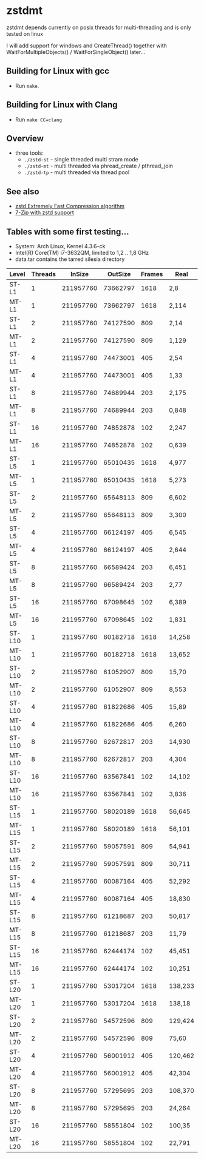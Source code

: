 
# zstdmt

zstdmt depends currently on posix threads for multi-threading and is
only tested on linux

I will add support for windows and CreateThread() together with
WaitForMultipleObjects() / WaitForSingleObject() later...

## Building for Linux with gcc

 - Run `make`.

## Building for Linux with Clang

 - Run `make CC=clang`

## Overview

 - three tools:
   - `./zstd-st` - single threaded multi stram mode
   - `./zstd-mt` - multi threaded via phread_create / pthread_join
   - `./zstd-tp` - multi threaded via thread pool

## See also

 - [zstd Extremely Fast Compression algorithm](https://github.com/Cyan4973/zstd)
 - [7-Zip with zstd support](https://github.com/mcmilk/7-Zip-Zstd)

## Tables with some first testing...

 - System: Arch Linux, Kernel 4.3.6-ck
 - Intel(R) Core(TM) i7-3632QM, limited to 1,2 .. 1,8 GHz
 - data.tar contains the tarred silesia directory

Level|Threads|InSize|OutSize|Frames|Real|User|Sys|MaxMem
-----|-------|------|-------|------|----|----|---|-------
ST-L1|1|211957760|73662797|1618|2,8|1,964|0,39|2524
MT-L1|1|211957760|73662797|1618|2,114|1,332|0,2|2644
ST-L1|2|211957760|74127590|809|2,14|1,975|0,34|3768
MT-L1|2|211957760|74127590|809|1,129|1,299|0,6|3688
ST-L1|4|211957760|74473001|405|2,54|2,7|0,41|5860
MT-L1|4|211957760|74473001|405|1,33|1,609|0,8|6068
ST-L1|8|211957760|74689944|203|2,175|2,125|0,44|10460
MT-L1|8|211957760|74689944|203|0,848|2,639|0,122|20968
ST-L1|16|211957760|74852878|102|2,247|2,191|0,50|19420
MT-L1|16|211957760|74852878|102|0,639|2,668|0,38|19748
ST-L5|1|211957760|65010435|1618|4,977|4,925|0,38|4116
MT-L5|1|211957760|65010435|1618|5,273|4,448|0,3|4312
ST-L5|2|211957760|65648113|809|6,602|6,513|0,54|7032
MT-L5|2|211957760|65648113|809|3,300|5,340|0,3|7044
ST-L5|4|211957760|66124197|405|6,545|6,462|0,53|12488
MT-L5|4|211957760|66124197|405|2,644|6,902|0,10|12656
ST-L5|8|211957760|66589424|203|6,451|6,375|0,49|23564
MT-L5|8|211957760|66589424|203|2,77|11,244|0,16|23856
ST-L5|16|211957760|67098645|102|6,389|6,308|0,61|45748
MT-L5|16|211957760|67098645|102|1,831|11,531|0,39|46312
ST-L10|1|211957760|60182718|1618|14,258|14,154|0,50|14396
MT-L10|1|211957760|60182718|1618|13,652|12,766|0,3|14396
ST-L10|2|211957760|61052907|809|15,70|14,976|0,39|27268
MT-L10|2|211957760|61052907|809|8,553|15,443|0,7|27440
ST-L10|4|211957760|61822686|405|15,89|14,984|0,56|53112
MT-L10|4|211957760|61822686|405|6,260|20,20|0,11|53048
ST-L10|8|211957760|62672817|203|14,930|14,799|0,75|104500
MT-L10|8|211957760|62672817|203|4,304|26,701|0,24|105016
ST-L10|16|211957760|63567841|102|14,102|13,966|0,81|207516
MT-L10|16|211957760|63567841|102|3,836|26,19|0,48|208028
ST-L15|1|211957760|58020189|1618|56,645|56,405|0,58|22584
MT-L15|1|211957760|58020189|1618|56,101|55,118|0,6|22560
ST-L15|2|211957760|59057591|809|54,941|54,718|0,63|43728
MT-L15|2|211957760|59057591|809|30,711|58,773|0,10|43760
ST-L15|4|211957760|60087164|405|52,292|52,81|0,69|85796
MT-L15|4|211957760|60087164|405|18,830|67,256|0,16|85928
ST-L15|8|211957760|61218687|203|50,817|50,554|0,85|170632
MT-L15|8|211957760|61218687|203|11,79|76,665|0,74|180596
ST-L15|16|211957760|62444174|102|45,451|45,219|0,98|339264
MT-L15|16|211957760|62444174|102|10,251|73,660|0,75|340800
ST-L20|1|211957760|53017204|1618|138,233|137,762|0,91|330768
MT-L20|1|211957760|53017204|1618|138,18|136,772|0,34|330696
ST-L20|2|211957760|54572596|809|129,424|128,913|0,129|659372
MT-L20|2|211957760|54572596|809|75,60|144,82|0,69|659616
ST-L20|4|211957760|56001912|405|120,462|119,885|0,198|1317632
MT-L20|4|211957760|56001912|405|42,304|152,492|0,129|1317664
ST-L20|8|211957760|57295695|203|108,370|107,757|0,317|2586776
MT-L20|8|211957760|57295695|203|24,264|169,436|0,253|2585756
ST-L20|16|211957760|58551804|102|100,35|99,183|0,564|4965152
MT-L20|16|211957760|58551804|102|22,791|162,112|0,505|4966428
